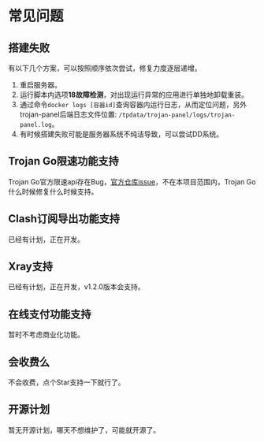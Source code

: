 # 常见问题

## 搭建失败

有以下几个方案，可以按照顺序依次尝试，修复力度逐层递增。

1. 重启服务器。
2. 运行脚本内选项**18故障检测**，对出现运行异常的应用进行单独地卸载重装。
3. 通过命令`docker logs [容器id]`查询容器内运行日志，从而定位问题，另外trojan-panel后端日志文件位置: `/tpdata/trojan-panel/logs/trojan-panel.log`。
4. 有时候搭建失败可能是服务器系统不纯洁导致，可以尝试DD系统。

## Trojan Go限速功能支持

Trojan Go官方限速api存在Bug，[官方仓库issue](https://github.com/p4gefau1t/trojan-go/issues/216)，不在本项目范围内，Trojan Go什么时候修复什么时候支持。

## Clash订阅导出功能支持

已经有计划，正在开发。

## Xray支持

已经有计划，正在开发，v1.2.0版本会支持。

## 在线支付功能支持

暂时不考虑商业化功能。

## 会收费么

不会收费，点个Star支持一下就行了。

## 开源计划

暂无开源计划，哪天不想维护了，可能就开源了。
